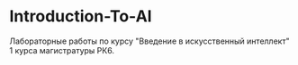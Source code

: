 # Introduction-To-AI
Лабораторные работы по курсу "Введение в искусственный интеллект" 1 курса магистратуры РК6.
